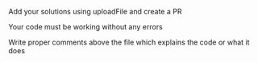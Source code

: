 Add your solutions using uploadFile and create a PR

Your code must be working without any errors

Write proper comments above the file which explains the code or what it does

